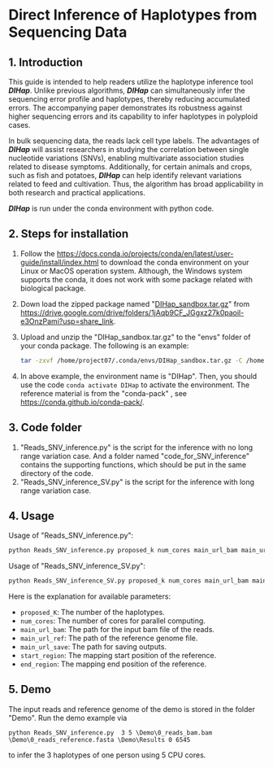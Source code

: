 # Direct Inference of Haplotypes from Sequencing Data

## 1. Introduction

This guide is intended to help readers utilize the haplotype inference tool ***DIHap***. Unlike previous algorithms, ***DIHap*** can simultaneously infer the sequencing error profile and haplotypes, thereby reducing accumulated errors. The accompanying paper demonstrates its robustness against higher sequencing errors and its capability to infer haplotypes in polyploid cases.

In bulk sequencing data, the reads lack cell type labels. The advantages of ***DIHap*** will assist researchers in studying the correlation between single nucleotide variations (SNVs), enabling multivariate association studies related to disease symptoms. Additionally, for certain animals and crops, such as fish and potatoes, ***DIHap*** can help identify relevant variations related to feed and cultivation. Thus, the algorithm has broad applicability in both research and practical applications.

***DIHap*** is run under the conda environment with python code.

## 2. Steps for installation

1. Follow the https://docs.conda.io/projects/conda/en/latest/user-guide/install/index.html to download the conda environment on your Linux or MacOS operation system. Although, the Windows system supports the conda, it does not work with some package related with biological package.

2. Down load the zipped package named "[DIHap_sandbox.tar.gz](https://drive.google.com/drive/folders/1jAqb9CF_JGgxz27k0paoil-e3OnzPami?usp=share_link)" from https://drive.google.com/drive/folders/1jAqb9CF_JGgxz27k0paoil-e3OnzPami?usp=share_link.

3. Upload and unzip the "DIHap_sandbox.tar.gz" to the "envs" folder of your conda package. The following is an example:

   ```sh
   tar -zxvf /home/project07/.conda/envs/DIHap_sandbox.tar.gz -C /home/project07/.conda/envs/DIHap/
   ```

4. In above example, the environment name is "DIHap". Then, you should use the code ```conda activate DIHap``` to activate the environment. The reference material is from the "conda-pack" , see https://conda.github.io/conda-pack/.

## 3. Code folder
1. "Reads_SNV_inference.py" is the script for the inference with no long range variation case. And a folder named "code_for_SNV_inference" contains the supporting functions, which should be put in the same directory of the code.
2. "Reads_SNV_inference_SV.py" is the script for the inference with long range variation case.

## 4. Usage

Usage of "Reads_SNV_inference.py":

```sh
python Reads_SNV_inference.py proposed_k num_cores main_url_bam main_url_ref main_url_save start_region end_region
```

Usage of "Reads_SNV_inference_SV.py": 

```sh
python Reads_SNV_inference_SV.py proposed_k num_cores main_url_bam main_url_ref main_url_save start_region end_region
```

Here is the explanation for available parameters:

* ``proposed_K``: The number of the haplotypes. 
* ``num_cores``: The number of cores for parallel computing. 
* ``main_url_bam``: The path for the input bam file of the reads. 
* ``main_url_ref``: The path of the reference genome file. 
* ``main_url_save``: The path for saving outputs. 
* ``start_region``: The mapping start position of the reference.
* ``end_region``:  The mapping end position of the reference.

## 5. Demo

The input reads and reference genome of the demo is stored in the folder "Demo". Run the demo example via

```shell
python Reads_SNV_inference.py  3 5 \Demo\0_reads_bam.bam \Demo\0_reads_reference.fasta \Demo\Results 0 6545
```

to infer the 3 haplotypes of one person using 5 CPU cores. 



